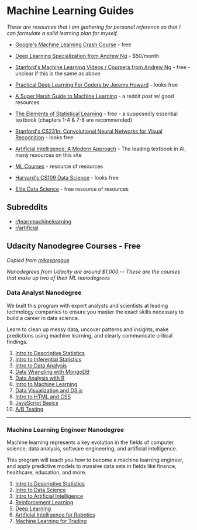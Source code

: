 # Machine Learning Guides

_These are resources that I am gathering for personal reference so that
I can formulate a solid learning plan for myself._

* [Google's Machine Learning Crash Course](https://developers.google.com/machine-learning/crash-course/ml-intro) - free

* [Deep Learning Specialization from Andrew Ng](https://www.coursera.org/specializations/deep-learning) - $50/month

* [Stanford's Machine Learning Videos / Coursera from Andrew Ng](https://www.youtube.com/playlist?list=PLZ9qNFMHZ-A4rycgrgOYma6zxF4BZGGPW) - free - unclear if this is the same as above

* [Practical Deep Learning For Coders by Jeremy Howard](http://course.fast.ai/) - looks free

* [A Super Harsh Guide to Machine Learning](https://www.reddit.com/r/MachineLearning/comments/5z8110/d_a_super_harsh_guide_to_machine_learning/) - a reddit post w/ good resources

* [The Elements of Statistical Learning](https://web.stanford.edu/~hastie/ElemStatLearn//printings/ESLII_print10.pdf) - free - a supposedly essential textbook (chapters 1-4 & 7-8 are recommended)

* [Stanford's CS231n: Convolutional Neural Networks for Visual Recognition](http://cs231n.github.io/) - looks free

* [Artificial Intelligence: A Modern Approach](http://aima.cs.berkeley.edu/) - The leading textbook in AI, many resources on this site

* [ML Courses](https://hackr.io/tutorials/learn-machine-learning-ml) - resource of resources

* [Harvard's CS109 Data Science](http://cs109.github.io/2015/) - looks free

* [Elite Data Science](https://elitedatascience.com/learn-machine-learning) - free resource of resources

## Subreddits

* [r/learnmachinelearning](https://www.reddit.com/r/learnmachinelearning/)
* [r/artificial](https://www.reddit.com/r/artificial/)


## Udacity Nanodegree Courses - Free

_Copied from [mikesprague](https://github.com/mikesprague/udacity-nanodegrees)_

_Nanodegrees from Udacity are around $1,000 -- These are the courses that make up two of their ML nanodegrees_

### Data Analyst Nanodegree

We built this program with expert analysts and scientists at leading technology
companies to ensure you master the exact skills necessary to build a career in
data science.

Learn to clean up messy data, uncover patterns and insights, make predictions using machine learning, and clearly communicate critical findings.

1. [Intro to Descriptive Statistics](https://www.udacity.com/course/intro-to-descriptive-statistics--ud827)
1. [Intro to Inferential Statistics](https://www.udacity.com/course/intro-to-inferential-statistics--ud201)
1. [Intro to Data Analysis](https://www.udacity.com/course/intro-to-data-analysis--ud170)
1. [Data Wrangling with MongoDB](https://www.udacity.com/course/data-wrangling-with-mongodb--ud032)
1. [Data Analysis with R](https://www.udacity.com/course/data-analysis-with-r--ud651)
1. [Intro to Machine Learning](https://www.udacity.com/course/intro-to-machine-learning--ud120)
1. [Data Visualization and D3.js](https://www.udacity.com/course/data-visualization-and-d3js--ud507)
1. [Intro to HTML and CSS](https://www.udacity.com/course/intro-to-html-and-css--ud304)
1. [JavaScript Basics](https://www.udacity.com/course/javascript-basics--ud804)
1. [A/B Testing](https://www.udacity.com/course/ab-testing--ud257)

---

### Machine Learning Engineer Nanodegree

Machine learning represents a key evolution in the fields of computer
science, data analysis, software engineering, and artificial intelligence.

This program will teach you how to become a machine learning engineer,
and apply predictive models to massive data sets in fields like finance,
healthcare, education, and more.

1. [Intro to Descriptive Statistics](https://www.udacity.com/course/intro-to-descriptive-statistics--ud827)
1. [Intro to Data Science](https://www.udacity.com/course/intro-to-data-science--ud359)
1. [Intro to Artificial Intelligence](https://www.udacity.com/course/intro-to-artificial-intelligence--cs271)
1. [Reinforcement Learning](https://www.udacity.com/course/reinforcement-learning--ud600)
1. [Deep Learning](https://www.udacity.com/course/deep-learning--ud730)
1. [Artificial Intelligence for Robotics](https://www.udacity.com/course/artificial-intelligence-for-robotics--cs373)
1. [Machine Learning for Trading](https://www.udacity.com/course/machine-learning-for-trading--ud501)
